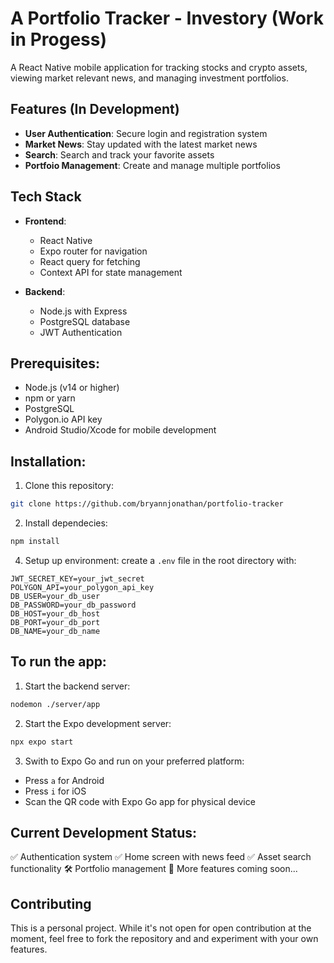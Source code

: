 # A Portfolio Tracker - Investory (Work in Progess)

A React Native mobile application for tracking stocks and crypto assets, viewing market relevant news, and managing investment portfolios.

## Features (In Development)
- **User Authentication**: Secure login and registration system
- **Market News**: Stay updated with the latest market news
- **Search**: Search and track your favorite assets
- **Portfoio Management**: Create and manage multiple portfolios

## Tech Stack
- **Frontend**:
  - React Native
  - Expo router for navigation
  - React query for fetching
  - Context API for state management

- **Backend**:
  - Node.js with Express
  - PostgreSQL database
  - JWT Authentication

## Prerequisites:
- Node.js (v14 or higher)
- npm or yarn
- PostgreSQL
- Polygon.io API key
- Android Studio/Xcode for mobile development

## Installation:
1. Clone this repository:
```bash
git clone https://github.com/bryannjonathan/portfolio-tracker
```
2. Install dependecies:
```bash
npm install
```
4. Setup up environment: create a `.env` file in the root directory with:
```env
JWT_SECRET_KEY=your_jwt_secret
POLYGON_API=your_polygon_api_key
DB_USER=your_db_user
DB_PASSWORD=your_db_password
DB_HOST=your_db_host
DB_PORT=your_db_port
DB_NAME=your_db_name
```

## To run the app:
1. Start the backend server:
```bash
nodemon ./server/app
```
2. Start the Expo development server:
```bash
npx expo start
```
3. Swith to Expo Go and run on your preferred platform:
- Press `a` for Android
- Press `i` for iOS
- Scan the QR code with Expo Go app for physical device

## Current Development Status:
✅ Authentication system
✅ Home screen with news feed
✅ Asset search functionality
🛠️ Portfolio management
📝 More features coming soon...

## Contributing
This is a personal project. While it's not open for open contribution at the moment, feel free to fork the repository and and experiment with your own features.
